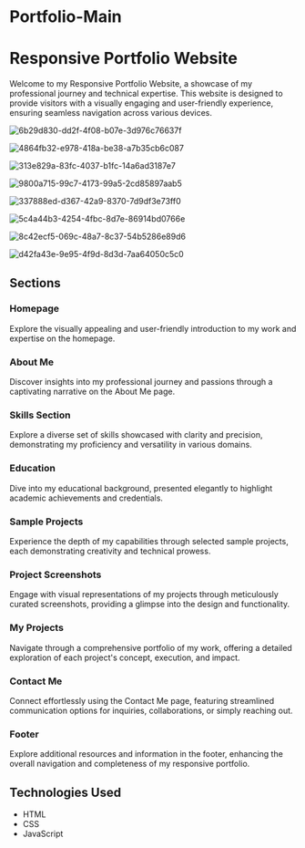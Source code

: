 # Portfolio-Main
# Responsive Portfolio Website

Welcome to my Responsive Portfolio Website, a showcase of my professional journey and technical expertise. This website is designed to provide visitors with a visually engaging and user-friendly experience, ensuring seamless navigation across various devices.

![6b29d830-dd2f-4f08-b07e-3d976c76637f](https://github.com/cheersbuddy/Portfolio-Main/assets/126586644/f2e6ebf1-9c43-4e89-bfee-04cf519446e3)


![4864fb32-e978-418a-be38-a7b35cb6c087](https://github.com/cheersbuddy/Portfolio-Main/assets/126586644/2c58f73a-543d-4316-8774-f78ddacdc738)


![313e829a-83fc-4037-b1fc-14a6ad3187e7](https://github.com/cheersbuddy/Portfolio-Main/assets/126586644/8f5fab40-a124-4e3c-8002-516af311d660)

![9800a715-99c7-4173-99a5-2cd85897aab5](https://github.com/cheersbuddy/Portfolio-Main/assets/126586644/3029522b-1bb7-4a3c-8927-a8ed57709b1e)

![337888ed-d367-42a9-8370-7d9df3e73ff0](https://github.com/cheersbuddy/Portfolio-Main/assets/126586644/2916c6de-b055-4dee-9975-46bdb9755030)

![5c4a44b3-4254-4fbc-8d7e-86914bd0766e](https://github.com/cheersbuddy/Portfolio-Main/assets/126586644/5e508bba-f1d8-44a0-81c7-14a45400e796)

![8c42ecf5-069c-48a7-8c37-54b5286e89d6](https://github.com/cheersbuddy/Portfolio-Main/assets/126586644/9d978a13-5040-4087-b8f5-11965fae9e74)

![d42fa43e-9e95-4f9d-8d3d-7aa64050c5c0](https://github.com/cheersbuddy/Portfolio-Main/assets/126586644/a5d4d003-ce38-45e8-87be-cf1d1a36660b)


## Sections

### Homepage
Explore the visually appealing and user-friendly introduction to my work and expertise on the homepage.

### About Me
Discover insights into my professional journey and passions through a captivating narrative on the About Me page.

### Skills Section
Explore a diverse set of skills showcased with clarity and precision, demonstrating my proficiency and versatility in various domains.

### Education
Dive into my educational background, presented elegantly to highlight academic achievements and credentials.

### Sample Projects
Experience the depth of my capabilities through selected sample projects, each demonstrating creativity and technical prowess.

### Project Screenshots
Engage with visual representations of my projects through meticulously curated screenshots, providing a glimpse into the design and functionality.

### My Projects
Navigate through a comprehensive portfolio of my work, offering a detailed exploration of each project's concept, execution, and impact.

### Contact Me
Connect effortlessly using the Contact Me page, featuring streamlined communication options for inquiries, collaborations, or simply reaching out.

### Footer
Explore additional resources and information in the footer, enhancing the overall navigation and completeness of my responsive portfolio.

## Technologies Used
- HTML
- CSS
- JavaScript

